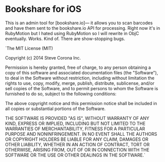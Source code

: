 # Bookshare for iOS

This is an admin tool for [bookshare.io]— it allows you to scan barcodes and have them sent to the bookshare.io API for processing. Right now it's in RubyMotion but I hated using RubyMotion so I will rewrite in ObjC eventually. Works. Kind of. There are show-stopping bugs.

`The MIT License (MIT)

Copyright (c) 2014 Steve Corona Inc.

Permission is hereby granted, free of charge, to any person obtaining a copy
of this software and associated documentation files (the "Software"), to deal
in the Software without restriction, including without limitation the rights
to use, copy, modify, merge, publish, distribute, sublicense, and/or sell
copies of the Software, and to permit persons to whom the Software is
furnished to do so, subject to the following conditions:

The above copyright notice and this permission notice shall be included in
all copies or substantial portions of the Software.

THE SOFTWARE IS PROVIDED "AS IS", WITHOUT WARRANTY OF ANY KIND, EXPRESS OR
IMPLIED, INCLUDING BUT NOT LIMITED TO THE WARRANTIES OF MERCHANTABILITY,
FITNESS FOR A PARTICULAR PURPOSE AND NONINFRINGEMENT. IN NO EVENT SHALL THE
AUTHORS OR COPYRIGHT HOLDERS BE LIABLE FOR ANY CLAIM, DAMAGES OR OTHER
LIABILITY, WHETHER IN AN ACTION OF CONTRACT, TORT OR OTHERWISE, ARISING FROM,
OUT OF OR IN CONNECTION WITH THE SOFTWARE OR THE USE OR OTHER DEALINGS IN
THE SOFTWARE.`

